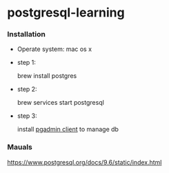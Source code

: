 # postgresql-learning

### Installation

* Operate system: mac os x
* step 1:

  brew install postgres
  
* step 2:
  
  brew services start postgresql
 
* step 3:

  install [pgadmin client](https://www.postgresql.org/ftp/pgadmin/pgadmin3/v1.22.2/osx/) to manage db
  
### Mauals

https://www.postgresql.org/docs/9.6/static/index.html
  
